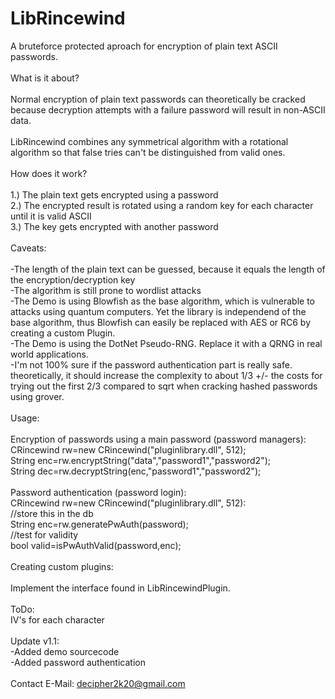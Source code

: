 # LibRincewind

A bruteforce protected aproach for encryption of plain text ASCII passwords.<br>
<br>
What is it about?<br>
<br>
Normal encryption of plain text passwords can theoretically be cracked because decryption attempts with a failure password will result in non-ASCII data.<br>
<br>
LibRincewind combines any symmetrical algorithm with a rotational algorithm so that false tries can't be distinguished from valid ones.<br>
<br>
How does it work?<br>
<br>
1.) The plain text gets encrypted using a password<br>
2.) The encrypted result is rotated using a random key for each character until it is valid ASCII<br>
3.) The key gets encrypted with another password<br>
<br>
Caveats:<br>
<br>
-The length of the plain text can be guessed, because it equals the length of the encryption/decryption key<br>
-The algorithm is still prone to wordlist attacks<br>
-The Demo is using Blowfish as the base algorithm, which is vulnerable to attacks using quantum computers. Yet the library is independend of the base algorithm, thus Blowfish can easily be replaced with AES or RC6 by creating a custom Plugin.<br>
-The Demo is using the DotNet Pseudo-RNG. Replace it with a QRNG in real world applications.<br>
-I'm not 100% sure if the password authentication part is really safe. theoretically, it should increase the complexity to about 1/3 +/- the costs for trying out the first 2/3 compared to sqrt when cracking hashed passwords using grover.<br>
<br>
Usage:<br>
<br>
Encryption of passwords using a main password (password managers):<br>
CRincewind rw=new CRincewind("pluginlibrary.dll", 512);<br>
String enc=rw.encryptString("data","password1","password2");<br>
String dec=rw.decryptString(enc,"password1","password2");<br>
<br>
Password authentication (password login):<br>
CRincewind rw=new CRincewind("pluginlibrary.dll", 512):<br>
//store this in the db<br>
String enc=rw.generatePwAuth(password);<br>
//test for validity<br>
bool valid=isPwAuthValid(password,enc);<br>
<br>
Creating custom plugins:<br>
<br>
Implement the interface found in LibRincewindPlugin.<br>
<br>
ToDo:<br>
IV's for each character<br><br>
Update v1.1:<br>
-Added demo sourcecode<br>
-Added password authentication
<br><br>
Contact E-Mail: decipher2k20@gmail.com
